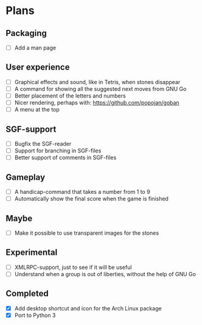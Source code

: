 # Plans

## Packaging

- [ ] Add a man page

## User experience

- [ ] Graphical effects and sound, like in Tetris, when stones disappear
- [ ] A command for showing all the suggested next moves from GNU Go
- [ ] Better placement of the letters and numbers
- [ ] Nicer rendering, perhaps with: https://github.com/popojan/goban
- [ ] A menu at the top

## SGF-support

- [ ] Bugfix the SGF-reader
- [ ] Support for branching in SGF-files
- [ ] Better support of comments in SGF-files

## Gameplay

- [ ] A handicap-command that takes a number from 1 to 9
- [ ] Automatically show the final score when the game is finished

## Maybe

- [ ] Make it possible to use transparent images for the stones

## Experimental

- [ ] XMLRPC-support, just to see if it will be useful
- [ ] Understand when a group is out of liberties, without the help of GNU Go

## Completed

- [x] Add desktop shortcut and icon for the Arch Linux package
- [x] Port to Python 3
